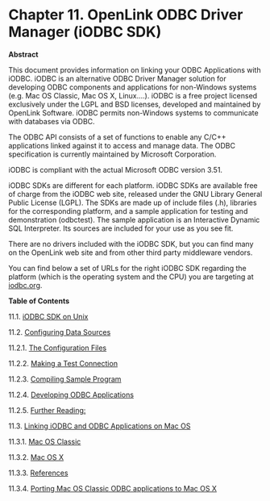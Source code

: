 <div id="lite_iodbc" class="chapter">

<div class="titlepage">

<div>

<div>

# Chapter 11. OpenLink ODBC Driver Manager (iODBC SDK)

</div>

<div>

<div class="abstract">

**Abstract**

This document provides information on linking your ODBC Applications
with iODBC. iODBC is an alternative ODBC Driver Manager solution for
developing ODBC components and applications for non-Windows systems
(e.g. Mac OS Classic, Mac OS X, Linux....). iODBC is a free project
licensed exclusively under the LGPL and BSD licenses, developed and
maintained by OpenLink Software. iODBC permits non-Windows systems to
communicate with databases via ODBC.

The ODBC API consists of a set of functions to enable any C/C++
applications linked against it to access and manage data. The ODBC
specification is currently maintained by Microsoft Corporation.

iODBC is compliant with the actual Microsoft ODBC version 3.51.

iODBC SDKs are different for each platform. iODBC SDKs are available
free of charge from the iODBC web site, released under the GNU Library
General Public License (LGPL). The SDKs are made up of include files
(.h), libraries for the corresponding platform, and a sample application
for testing and demonstration (odbctest). The sample application is an
Interactive Dynamic SQL Interpreter. Its sources are included for your
use as you see fit.

There are no drivers included with the iODBC SDK, but you can find many
on the OpenLink web site and from other third party middleware vendors.

You can find below a set of URLs for the right iODBC SDK regarding the
platform (which is the operating system and the CPU) you are targeting
at <a href="http://www.iodbc.org/opliodbc.htm" class="ulink"
target="_top">iodbc.org</a>.

</div>

</div>

</div>

</div>

<div class="toc">

**Table of Contents**

<span class="section">11.1. [iODBC SDK on
Unix](lite_iodbcsdklinux.html)</span>

<span class="section">11.2. [Configuring Data
Sources](lite_iodbcsdkconfdsn.html)</span>

<span class="section">11.2.1. [The Configuration
Files](lite_iodbcsdkconfdsn.html#lite_iodbcsdkunixfiles)</span>

<span class="section">11.2.2. [Making a Test
Connection](lite_iodbcsdkconfdsn.html#lite_iodbcsdktestunix)</span>

<span class="section">11.2.3. [Compiling Sample
Program](lite_iodbcsdkconfdsn.html#lite_compsampodbc)</span>

<span class="section">11.2.4. [Developing ODBC
Applications](lite_iodbcsdkconfdsn.html#lite_devodbc)</span>

<span class="section">11.2.5. [Further
Reading:](lite_iodbcsdkconfdsn.html#lite_furtherread)</span>

<span class="section">11.3. [Linking iODBC and ODBC Applications on Mac
OS](lite_iodbcappsmacos.html)</span>

<span class="section">11.3.1. [Mac OS
Classic](lite_iodbcappsmacos.html#lite_iodbcmacclassic)</span>

<span class="section">11.3.2. [Mac OS
X](lite_iodbcappsmacos.html#lite_iodbcmacosx)</span>

<span class="section">11.3.3.
[References](lite_iodbcappsmacos.html#lite_iodbcsdkrefs)</span>

<span class="section">11.3.4. [Porting Mac OS Classic ODBC applications
to Mac OS X](lite_iodbcappsmacos.html#lite_iodbcportappmac)</span>

</div>

</div>
